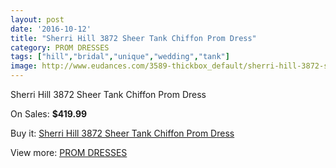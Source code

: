 ```yaml
---
layout: post
date: '2016-10-12'
title: "Sherri Hill 3872 Sheer Tank Chiffon Prom Dress"
category: PROM DRESSES
tags: ["hill","bridal","unique","wedding","tank"]
image: http://www.eudances.com/3589-thickbox_default/sherri-hill-3872-sheer-tank-chiffon-prom-dress.jpg
---
```

Sherri Hill 3872 Sheer Tank Chiffon Prom Dress

On Sales: **$419.99**
<a href="https://www.eudances.com/en/prom-dresses/1203-sherri-hill-3872-sheer-tank-chiffon-prom-dress.html"><amp-img layout="responsive" width="600" height="600" src="//www.eudances.com/3589-thickbox_default/sherri-hill-3872-sheer-tank-chiffon-prom-dress.jpg" alt="Sherri Hill 3872 Sheer Tank Chiffon Prom Dress 0" /></a>
<a href="https://www.eudances.com/en/prom-dresses/1203-sherri-hill-3872-sheer-tank-chiffon-prom-dress.html"><amp-img layout="responsive" width="600" height="600" src="//www.eudances.com/3590-thickbox_default/sherri-hill-3872-sheer-tank-chiffon-prom-dress.jpg" alt="Sherri Hill 3872 Sheer Tank Chiffon Prom Dress 1" /></a>
<a href="https://www.eudances.com/en/prom-dresses/1203-sherri-hill-3872-sheer-tank-chiffon-prom-dress.html"><amp-img layout="responsive" width="600" height="600" src="//www.eudances.com/3591-thickbox_default/sherri-hill-3872-sheer-tank-chiffon-prom-dress.jpg" alt="Sherri Hill 3872 Sheer Tank Chiffon Prom Dress 2" /></a>
<a href="https://www.eudances.com/en/prom-dresses/1203-sherri-hill-3872-sheer-tank-chiffon-prom-dress.html"><amp-img layout="responsive" width="600" height="600" src="//www.eudances.com/3592-thickbox_default/sherri-hill-3872-sheer-tank-chiffon-prom-dress.jpg" alt="Sherri Hill 3872 Sheer Tank Chiffon Prom Dress 3" /></a>

Buy it: [Sherri Hill 3872 Sheer Tank Chiffon Prom Dress](https://www.eudances.com/en/prom-dresses/1203-sherri-hill-3872-sheer-tank-chiffon-prom-dress.html "Sherri Hill 3872 Sheer Tank Chiffon Prom Dress")

View more: [PROM DRESSES](https://www.eudances.com/en/13-prom-dresses "PROM DRESSES")
